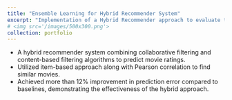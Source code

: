 ```yaml
---
title: "Ensemble Learning for Hybrid Recommender System"
excerpt: "Implementation of a Hybrid Recommender approach to evaluate the performance<br/>"
# <img src='/images/500x300.png'>
collection: portfolio
---
```


* A hybrid recommender system combining collaborative filtering and content-based filtering algorithms to predict movie ratings.
* Utilized item-based approach along with Pearson correlation to find similar movies.
* Achieved more than 12% improvement in prediction error compared to baselines, demonstrating the effectiveness of the hybrid approach.